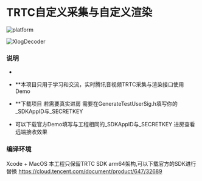 # TRTC自定义采集与自定义渲染

![platform](https://img.shields.io/badge/platform-ios-lightgrey.svg)  

![XlogDecoder](https://raw.githubusercontent.com/LiuKaoji/TRTCCustomDemo/master/screenshot.gif)
### 说明
* 
* **本项目只用于学习和交流，实时腾讯音视频TRTC采集与渲染接口使用Demo

* **下载项目 若需要真实进房 需要在GenerateTestUserSig.h填写你的_SDKAppID与_SECRETKEY

* 可以下载官方Demo填写与工程相同的_SDKAppID与_SECRETKEY 进房查看远端接收效果


### 编译环境

Xcode + MacOS 本工程只保留TRTC SDK arm64架构,可以下载官方的SDK进行替换
https://cloud.tencent.com/document/product/647/32689

 
